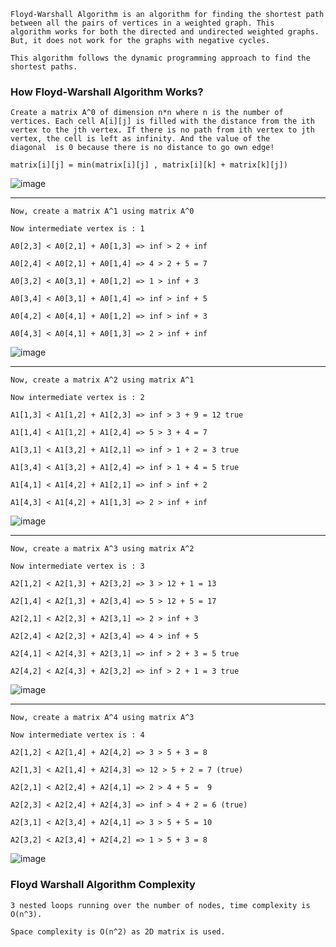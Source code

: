 ```
Floyd-Warshall Algorithm is an algorithm for finding the shortest path between all the pairs of vertices in a weighted graph. This 
algorithm works for both the directed and undirected weighted graphs. But, it does not work for the graphs with negative cycles.

This algorithm follows the dynamic programming approach to find the shortest paths.
```

### How Floyd-Warshall Algorithm Works?

```
Create a matrix A^0 of dimension n*n where n is the number of vertices. Each cell A[i][j] is filled with the distance from the ith 
vertex to the jth vertex. If there is no path from ith vertex to jth vertex, the cell is left as infinity. And the value of the 
diagonal  is 0 because there is no distance to go own edge!

matrix[i][j] = min(matrix[i][j] , matrix[i][k] + matrix[k][j])
```
![image](https://user-images.githubusercontent.com/59710234/184446526-3ddd2aaa-148e-4e7b-9119-79d8a5b477cb.png)

---
```
Now, create a matrix A^1 using matrix A^0

Now intermediate vertex is : 1

A0[2,3] < A0[2,1] + A0[1,3] => inf > 2 + inf

A0[2,4] < A0[2,1] + A0[1,4] => 4 > 2 + 5 = 7

A0[3,2] < A0[3,1] + A0[1,2] => 1 > inf + 3

A0[3,4] < A0[3,1] + A0[1,4] => inf > inf + 5

A0[4,2] < A0[4,1] + A0[1,2] => inf > inf + 3

A0[4,3] < A0[4,1] + A0[1,3] => 2 > inf + inf

```

![image](https://user-images.githubusercontent.com/59710234/184449959-3d6efa76-8f81-4245-b102-ce8d7f5ab6ec.png)

---
```
Now, create a matrix A^2 using matrix A^1

Now intermediate vertex is : 2

A1[1,3] < A1[1,2] + A1[2,3] => inf > 3 + 9 = 12 true

A1[1,4] < A1[1,2] + A1[2,4] => 5 > 3 + 4 = 7

A1[3,1] < A1[3,2] + A1[2,1] => inf > 1 + 2 = 3 true

A1[3,4] < A1[3,2] + A1[2,4] => inf > 1 + 4 = 5 true

A1[4,1] < A1[4,2] + A1[2,1] => inf > inf + 2

A1[4,3] < A1[4,2] + A1[1,3] => 2 > inf + inf
```
![image](https://user-images.githubusercontent.com/59710234/184450833-ef067a67-7cb9-4512-99b9-061d6c50819c.png)

---

```
Now, create a matrix A^3 using matrix A^2

Now intermediate vertex is : 3

A2[1,2] < A2[1,3] + A2[3,2] => 3 > 12 + 1 = 13 

A2[1,4] < A2[1,3] + A2[3,4] => 5 > 12 + 5 = 17

A2[2,1] < A2[2,3] + A2[3,1] => 2 > inf + 3 

A2[2,4] < A2[2,3] + A2[3,4] => 4 > inf + 5

A2[4,1] < A2[4,3] + A2[3,1] => inf > 2 + 3 = 5 true

A2[4,2] < A2[4,3] + A2[3,2] => inf > 2 + 1 = 3 true
```
![image](https://user-images.githubusercontent.com/59710234/184452353-059bac63-d6b3-4ca1-9328-0592015ecf28.png)

---

```
Now, create a matrix A^4 using matrix A^3

Now intermediate vertex is : 4

A2[1,2] < A2[1,4] + A2[4,2] => 3 > 5 + 3 = 8 

A2[1,3] < A2[1,4] + A2[4,3] => 12 > 5 + 2 = 7 (true)

A2[2,1] < A2[2,4] + A2[4,1] => 2 > 4 + 5 =  9 

A2[2,3] < A2[2,4] + A2[4,3] => inf > 4 + 2 = 6 (true)

A2[3,1] < A2[3,4] + A2[4,1] => 3 > 5 + 5 = 10 

A2[3,2] < A2[3,4] + A2[4,2] => 1 > 5 + 3 = 8
```
![image](https://user-images.githubusercontent.com/59710234/184446778-97f4c16a-9941-4df9-b8b2-46caa34b5147.png)

### Floyd Warshall Algorithm Complexity
```
3 nested loops running over the number of nodes, time complexity is O(n^3).

Space complexity is O(n^2) as 2D matrix is ​​used.
```
